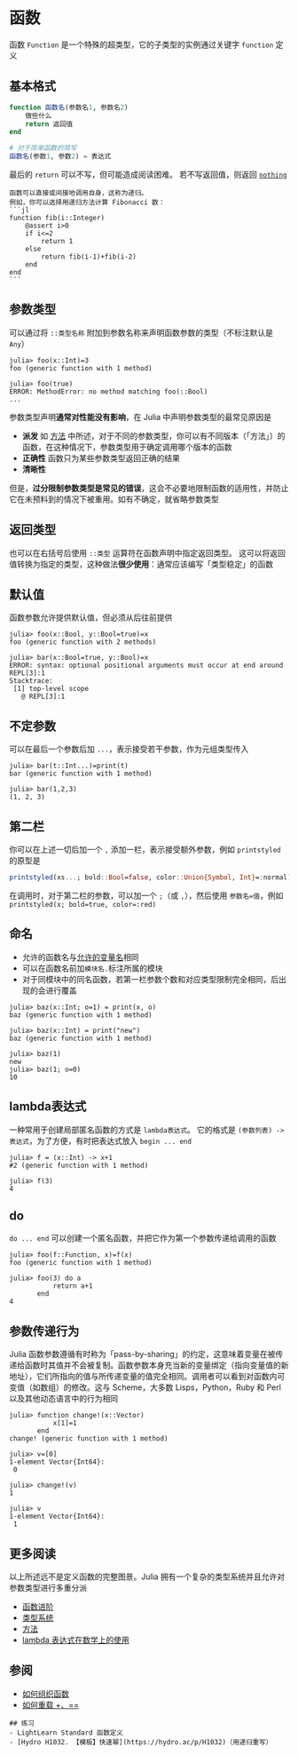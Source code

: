 # 函数
函数 `Function` 是一个特殊的超类型，它的子类型的实例通过关键字 `function` 定义

## 基本格式
```jl
function 函数名(参数名1, 参数名2)
    做些什么
    return 返回值
end

# 对于简单函数的简写
函数名(参数1, 参数2) = 表达式
```

最后的 `return` 可以不写，但可能造成阅读困难。
若不写返回值，则返回 [`nothing`](little_types.md#无)

``````check newbie
函数可以直接或间接地调用自身，这称为递归。
例如，你可以选择用递归方法计算 Fibonacci 数：
```jl
function fib(i::Integer)
    @assert i>0
    if i<=2
        return 1
    else
        return fib(i-1)+fib(i-2)
    end
end
```

``````

## 参数类型
可以通过将 `::类型名称` 附加到参数名称来声明函数参数的类型（不标注默认是`Any`）
```julia-repl
julia> foo(x::Int)=3
foo (generic function with 1 method)

julia> foo(true)
ERROR: MethodError: no method matching foo(::Bool)
...
```

参数类型声明**通常对性能没有影响**，在 Julia 中声明参数类型的最常见原因是
* **派发** 如 [方法](method.md) 中所述，对于不同的参数类型，你可以有不同版本（「方法」）的函数，在这种情况下，参数类型用于确定调用哪个版本的函数
* **正确性** 函数只为某些参数类型返回正确的结果
* **清晰性**

但是，**过分限制参数类型是常见的错误**，这会不必要地限制函数的适用性，并防止它在未预料到的情况下被重用。如有不确定，就省略参数类型

## 返回类型
也可以在右括号后使用 `::类型` 运算符在函数声明中指定返回类型。 这可以将返回值转换为指定的类型，这种做法**很少使用**：通常应该编写「类型稳定」的函数

## 默认值
函数参数允许提供默认值，但必须从后往前提供
```julia-repl
julia> foo(x::Bool, y::Bool=true)=x
foo (generic function with 2 methods)

julia> bar(x::Bool=true, y::Bool)=x
ERROR: syntax: optional positional arguments must occur at end around REPL[3]:1
Stacktrace:
 [1] top-level scope
   @ REPL[3]:1
```

## 不定参数
可以在最后一个参数后加 `...`，表示接受若干参数，作为元组类型传入
```julia-repl
julia> bar(t::Int...)=print(t)
bar (generic function with 1 method)

julia> bar(1,2,3)
(1, 2, 3)
```

## 第二栏
你可以在上述一切后加一个 `,` 添加一栏，表示接受额外参数，例如 `printstyled` 的原型是
```jl
printstyled(xs...; bold::Bool=false, color::Union{Symbol, Int}=:normal)
```

在调用时，对于第二栏的参数，可以加一个 `;`（或 `,`），然后使用 `参数名=值`，例如 `printstyled(x; bold=true, color=:red)`

## 命名
- 允许的函数名与[允许的变量名](variable_basic.md#命名规范)相同
- 可以在函数名前加`模块名.`标注所属的模块
- 对于同模块中的同名函数，若第一栏参数个数和对应类型限制完全相同，后出现的会进行覆盖
```julia-repl
julia> baz(x::Int; o=1) = print(x, o)
baz (generic function with 1 method)

julia> baz(x::Int) = print("new")
baz (generic function with 1 method)

julia> baz(1)
new
julia> baz(1; o=0)
10
```

## lambda表达式
一种常用于创建局部匿名函数的方式是 `lambda表达式`。
它的格式是 `(参数列表) -> 表达式`，为了方便，有时把表达式放入 `begin ... end`
```julia-repl
julia> f = (x::Int) -> x+1
#2 (generic function with 1 method)

julia> f(3)
4
```

## do
`do ... end` 可以创建一个匿名函数，并把它作为第一个参数传递给调用的函数
```julia-repl
julia> foo(f::Function, x)=f(x)
foo (generic function with 1 method)

julia> foo(3) do a
           return a+1
       end
4
```

## 参数传递行为
Julia 函数参数遵循有时称为「pass-by-sharing」的约定，这意味着变量在被传递给函数时其值并不会被复制。函数参数本身充当新的变量绑定（指向变量值的新地址），它们所指向的值与所传递变量的值完全相同。调用者可以看到对函数内可变值（如数组）的修改。这与 Scheme，大多数 Lisps，Python，Ruby 和 Perl 以及其他动态语言中的行为相同
```julia-repl
julia> function change!(x::Vector)
           x[1]=1
       end
change! (generic function with 1 method)

julia> v=[0]
1-element Vector{Int64}:
 0

julia> change!(v)
1

julia> v
1-element Vector{Int64}:
 1
```

## 更多阅读
以上所述远不是定义函数的完整图景。Julia 拥有一个复杂的类型系统并且允许对参数类型进行多重分派
- [函数进阶](../advanced/function.md)
- [类型系统](../advanced/typesystem.md)
- [方法](../advanced/method.md)
- [lambda 表达式在数学上的使用](https://www.luogu.com.cn/blog/t532/church-encoding-and-lam-cal)

## 参阅
- [如何组织函数](https://discourse.juliacn.com/t/topic/3190)
- [如何重载 +、==](https://discourse.juliacn.com/t/topic/5457)

```check newbie
## 练习
- LightLearn Standard 函数定义
- [Hydro H1032. 【模板】快速幂](https://hydro.ac/p/H1032)（用递归重写）
```

[^1]: https://docs.juliacn.com/latest/manual/functions/
